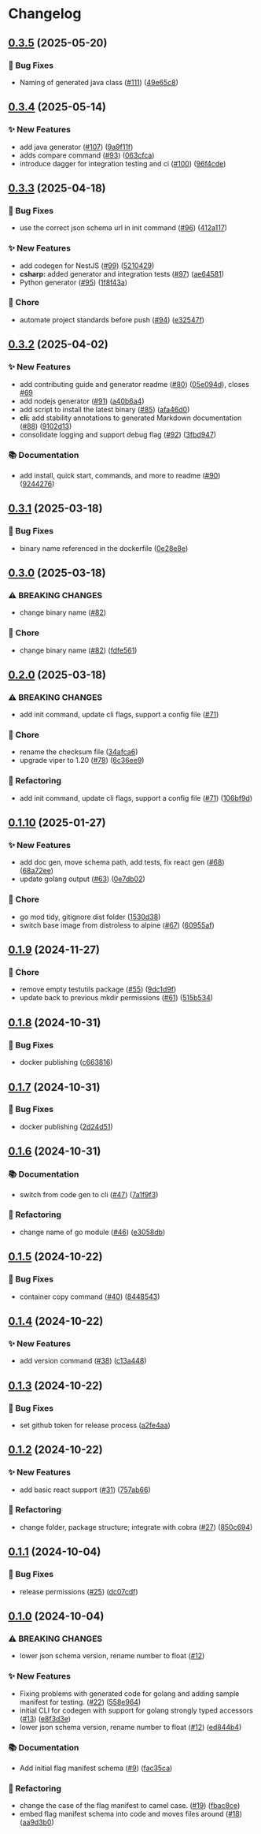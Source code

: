 # Changelog

## [0.3.5](https://github.com/open-feature/cli/compare/v0.3.4...v0.3.5) (2025-05-20)


### 🐛 Bug Fixes

* Naming of generated java class ([#111](https://github.com/open-feature/cli/issues/111)) ([49e65c8](https://github.com/open-feature/cli/commit/49e65c828330abb732eb3b9cf85850bb5ac36531))

## [0.3.4](https://github.com/open-feature/cli/compare/v0.3.3...v0.3.4) (2025-05-14)


### ✨ New Features

* add java generator ([#107](https://github.com/open-feature/cli/issues/107)) ([9a9f11f](https://github.com/open-feature/cli/commit/9a9f11fc6c6a8ffa38870e62ac26d9f8f679825b))
* adds compare command ([#93](https://github.com/open-feature/cli/issues/93)) ([063cfca](https://github.com/open-feature/cli/commit/063cfca2d79c9f75e181422ec375e300e020e57f))
* introduce dagger for integration testing and ci ([#100](https://github.com/open-feature/cli/issues/100)) ([96f4cde](https://github.com/open-feature/cli/commit/96f4cde0f87b8daf70e02c1d4ca3bcec018fee02))

## [0.3.3](https://github.com/open-feature/cli/compare/v0.3.2...v0.3.3) (2025-04-18)


### 🐛 Bug Fixes

* use the correct json schema url in init command ([#96](https://github.com/open-feature/cli/issues/96)) ([412a117](https://github.com/open-feature/cli/commit/412a1174b5dfe9ba77e18ec57d5a761711067386))


### ✨ New Features

* add codegen for NestJS ([#99](https://github.com/open-feature/cli/issues/99)) ([5210429](https://github.com/open-feature/cli/commit/5210429e39c10c91482cb0a0a8b2f4431a0aa182))
* **csharp:** added generator and integration tests ([#97](https://github.com/open-feature/cli/issues/97)) ([ae64581](https://github.com/open-feature/cli/commit/ae645813c48b5ef10d8557406e7ab5c96ce3df69))
* Python generator ([#95](https://github.com/open-feature/cli/issues/95)) ([1f8f43a](https://github.com/open-feature/cli/commit/1f8f43ae049fcf7c4feba3edaa697329688f7343))


### 🧹 Chore

* automate project standards before push ([#94](https://github.com/open-feature/cli/issues/94)) ([e32547f](https://github.com/open-feature/cli/commit/e32547f73495a525ed4ef5e2cadd45642d6fb172))

## [0.3.2](https://github.com/open-feature/cli/compare/v0.3.1...v0.3.2) (2025-04-02)


### ✨ New Features

* add contributing guide and generator readme ([#80](https://github.com/open-feature/cli/issues/80)) ([05e094d](https://github.com/open-feature/cli/commit/05e094db68c210271205f6a043fc885d1a3c23b8)), closes [#69](https://github.com/open-feature/cli/issues/69)
* add nodejs generator ([#91](https://github.com/open-feature/cli/issues/91)) ([a40b6a4](https://github.com/open-feature/cli/commit/a40b6a4d31d6f290ccdd9475bedbbe947aad510e))
* add script to install the latest binary ([#85](https://github.com/open-feature/cli/issues/85)) ([afa46d0](https://github.com/open-feature/cli/commit/afa46d00b303de8bf34197369fe34fd6022c34b9))
* **cli:** add stability annotations to generated Markdown documentation ([#88](https://github.com/open-feature/cli/issues/88)) ([9102d13](https://github.com/open-feature/cli/commit/9102d1390ace7e3b285ae4ce38208b229de59cbf))
* consolidate logging and support debug flag ([#92](https://github.com/open-feature/cli/issues/92)) ([3fbd947](https://github.com/open-feature/cli/commit/3fbd94726d581f1911ad8e539b004dd843503ef4))


### 📚 Documentation

* add install, quick start, commands, and more to readme ([#90](https://github.com/open-feature/cli/issues/90)) ([9244276](https://github.com/open-feature/cli/commit/9244276fc47128a7a304ef22732ad5dcde38c3e8))

## [0.3.1](https://github.com/open-feature/cli/compare/v0.3.0...v0.3.1) (2025-03-18)


### 🐛 Bug Fixes

* binary name referenced in the dockerfile ([0e28e8e](https://github.com/open-feature/cli/commit/0e28e8ec3b4108eee6ae43f587201ff7cbf18020))

## [0.3.0](https://github.com/open-feature/cli/compare/v0.2.0...v0.3.0) (2025-03-18)


### ⚠ BREAKING CHANGES

* change binary name ([#82](https://github.com/open-feature/cli/issues/82))

### 🧹 Chore

* change binary name ([#82](https://github.com/open-feature/cli/issues/82)) ([fdfe561](https://github.com/open-feature/cli/commit/fdfe561d49e17017af5165dfe0eec359387935e4))

## [0.2.0](https://github.com/open-feature/cli/compare/v0.1.10...v0.2.0) (2025-03-18)


### ⚠ BREAKING CHANGES

* add init command, update cli flags, support a config file ([#71](https://github.com/open-feature/cli/issues/71))

### 🧹 Chore

* rename the checksum file ([34afca6](https://github.com/open-feature/cli/commit/34afca62ab6cf229f38b0cc81d6f6443cf1ac8ea))
* upgrade viper to 1.20 ([#78](https://github.com/open-feature/cli/issues/78)) ([6c36ee9](https://github.com/open-feature/cli/commit/6c36ee90f796cdabe318ef59aec9de3d93c3ffd5))


### 🔄 Refactoring

* add init command, update cli flags, support a config file ([#71](https://github.com/open-feature/cli/issues/71)) ([106bf9d](https://github.com/open-feature/cli/commit/106bf9ddfe93673d956487bcf84667d550543aa0))

## [0.1.10](https://github.com/open-feature/cli/compare/v0.1.9...v0.1.10) (2025-01-27)


### ✨ New Features

* add doc gen, move schema path, add tests, fix react gen ([#68](https://github.com/open-feature/cli/issues/68)) ([68a72ee](https://github.com/open-feature/cli/commit/68a72ee929b134fb787396019102ade3fae3f697))
* update golang output ([#63](https://github.com/open-feature/cli/issues/63)) ([0e7db02](https://github.com/open-feature/cli/commit/0e7db0209e13b672329fc2f4578cdb700db7b826))


### 🧹 Chore

* go mod tidy, gitignore dist folder ([1530d38](https://github.com/open-feature/cli/commit/1530d38dd3b127d80457512e8a0da87f4f38f293))
* switch base image from distroless to alpine ([#67](https://github.com/open-feature/cli/issues/67)) ([60955af](https://github.com/open-feature/cli/commit/60955af1a9fe89b62f8508ecd97284b899b50786))

## [0.1.9](https://github.com/open-feature/cli/compare/v0.1.8...v0.1.9) (2024-11-27)


### 🧹 Chore

* remove empty testutils package ([#55](https://github.com/open-feature/cli/issues/55)) ([9dc1d9f](https://github.com/open-feature/cli/commit/9dc1d9fbc3751b53956e4c61cd43df63edca9f19))
* update back to previous mkdir permissions ([#61](https://github.com/open-feature/cli/issues/61)) ([515b534](https://github.com/open-feature/cli/commit/515b5340b5d61879bf2fdb786ea38cbbe0a24247))

## [0.1.8](https://github.com/open-feature/cli/compare/v0.1.7...v0.1.8) (2024-10-31)


### 🐛 Bug Fixes

* docker publishing ([c663816](https://github.com/open-feature/cli/commit/c663816e33d0a020c1bd4db110ac0e4f451ff7b1))

## [0.1.7](https://github.com/open-feature/cli/compare/v0.1.6...v0.1.7) (2024-10-31)


### 🐛 Bug Fixes

* docker publishing ([2d24d51](https://github.com/open-feature/cli/commit/2d24d5141c0822edb7254f38efdabaa6e9b5b351))

## [0.1.6](https://github.com/open-feature/cli/compare/v0.1.5...v0.1.6) (2024-10-31)


### 📚 Documentation

* switch from code gen to cli ([#47](https://github.com/open-feature/cli/issues/47)) ([7a1f9f3](https://github.com/open-feature/cli/commit/7a1f9f304cc9c512b407b19986fbd82e3b80fe53))


### 🔄 Refactoring

* change name of go module ([#46](https://github.com/open-feature/cli/issues/46)) ([e3058db](https://github.com/open-feature/cli/commit/e3058db6d7f4feef4780df6a5f1772e05b82571a))

## [0.1.5](https://github.com/open-feature/codegen/compare/v0.1.4...v0.1.5) (2024-10-22)


### 🐛 Bug Fixes

* container copy command ([#40](https://github.com/open-feature/codegen/issues/40)) ([8448543](https://github.com/open-feature/codegen/commit/8448543fda56a3d68851cf44a4735c1902bf5b98))

## [0.1.4](https://github.com/open-feature/codegen/compare/v0.1.3...v0.1.4) (2024-10-22)


### ✨ New Features

* add version command ([#38](https://github.com/open-feature/codegen/issues/38)) ([c13a448](https://github.com/open-feature/codegen/commit/c13a4486b9b42f3e4a6f34abd43a87aecf91355e))

## [0.1.3](https://github.com/open-feature/codegen/compare/v0.1.2...v0.1.3) (2024-10-22)


### 🐛 Bug Fixes

* set github token for release process ([a2fe4aa](https://github.com/open-feature/codegen/commit/a2fe4aa33e380e86925480e7233eeed4bfb9ed90))

## [0.1.2](https://github.com/open-feature/codegen/compare/v0.1.1...v0.1.2) (2024-10-22)


### ✨ New Features

* add basic react support ([#31](https://github.com/open-feature/codegen/issues/31)) ([757ab66](https://github.com/open-feature/codegen/commit/757ab66b7fde7103ca6f5cb7f10c0632073b58d8))


### 🔄 Refactoring

* change folder, package structure; integrate with cobra ([#27](https://github.com/open-feature/codegen/issues/27)) ([850c694](https://github.com/open-feature/codegen/commit/850c694c84fad1a71722a1b1e620f1473bc2d2ab))

## [0.1.1](https://github.com/open-feature/codegen/compare/v0.1.0...v0.1.1) (2024-10-04)


### 🐛 Bug Fixes

* release permissions ([#25](https://github.com/open-feature/codegen/issues/25)) ([dc07cdf](https://github.com/open-feature/codegen/commit/dc07cdfe5487c0a22209c54d0ee195bbdcf1b5ed))

## [0.1.0](https://github.com/open-feature/codegen/compare/v0.0.1...v0.1.0) (2024-10-04)


### ⚠ BREAKING CHANGES

* lower json schema version, rename number to float ([#12](https://github.com/open-feature/codegen/issues/12))

### ✨ New Features

* Fixing problems with generated code for golang and adding sample manifest for testing. ([#22](https://github.com/open-feature/codegen/issues/22)) ([558e964](https://github.com/open-feature/codegen/commit/558e9640b8756e9cacccfdb23f136d95bd81629b))
* initial CLI for codegen with support for golang strongly typed accessors ([#13](https://github.com/open-feature/codegen/issues/13)) ([e8f3d3e](https://github.com/open-feature/codegen/commit/e8f3d3ea2815b7d5473746e71f1bedc856e723c8))
* lower json schema version, rename number to float ([#12](https://github.com/open-feature/codegen/issues/12)) ([ed844b4](https://github.com/open-feature/codegen/commit/ed844b43a3d05113b49b39a1e368d0ee3c308dc9))


### 📚 Documentation

* Add initial flag manifest schema ([#9](https://github.com/open-feature/codegen/issues/9)) ([fac35ca](https://github.com/open-feature/codegen/commit/fac35caff88e1ef9a9c5ff1e8624040d91db9307))


### 🔄 Refactoring

* change the case of the flag manifest to camel case. ([#19](https://github.com/open-feature/codegen/issues/19)) ([fbac8ce](https://github.com/open-feature/codegen/commit/fbac8ce70dda766aff437b59286beb0579aa8472))
* embed flag manifest schema into code and moves files around ([#18](https://github.com/open-feature/codegen/issues/18)) ([aa9d3b0](https://github.com/open-feature/codegen/commit/aa9d3b03f0ece5295f6ce7be1f9093ed8ee9200f))
